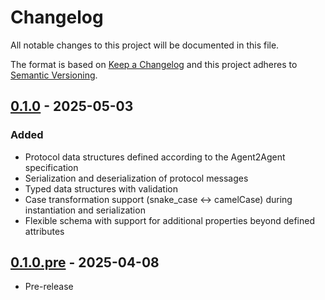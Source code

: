 # Changelog
All notable changes to this project will be documented in this file.

The format is based on [Keep a Changelog](http://keepachangelog.com/en/1.1.1/)
and this project adheres to [Semantic Versioning](http://semver.org/spec/v2.0.0.html).

## [0.1.0] - 2025-05-03

### Added

- Protocol data structures defined according to the Agent2Agent specification
- Serialization and deserialization of protocol messages
- Typed data structures with validation
- Case transformation support (snake_case ↔ camelCase) during instantiation and serialization
- Flexible schema with support for additional properties beyond defined attributes

## [0.1.0.pre] - 2025-04-08

- Pre-release

[0.1.0]: https://github.com/wilsonsilva/a2a/compare/v0.1.0.pre...0.1.0
[0.1.0.pre]: https://github.com/wilsonsilva/a2a/compare/a20b9b6...v0.1.0.pre
